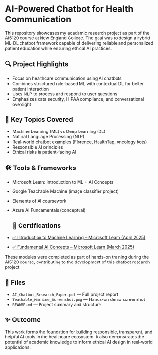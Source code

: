 # AI-Powered Chatbot for Health Communication

This repository showcases my academic research project as part of the AI5120 course at New England College. The goal was to design a hybrid ML-DL chatbot framework capable of delivering reliable and personalized patient education while ensuring ethical AI practices.

## 🔍 Project Highlights
- Focus on healthcare communication using AI chatbots
- Combines structured rule-based ML with contextual DL for better patient interaction
- Uses NLP to process and respond to user questions
- Emphasizes data security, HIPAA compliance, and conversational oversight

## 🧠 Key Topics Covered
- Machine Learning (ML) vs Deep Learning (DL)
- Natural Language Processing (NLP)
- Real-world chatbot examples (Florence, HealthTap, oncology bots)
- Responsible AI principles
- Ethical risks in patient-facing AI

## 🛠 Tools & Frameworks
- Microsoft Learn: Introduction to ML + AI Concepts
- Google Teachable Machine (image classifier project)
- Elements of AI coursework
- Azure AI Fundamentals (conceptual)
  ## 📜 Certifications

- [✅ Introduction to Machine Learning – Microsoft Learn (April 2025)](https://learn.microsoft.com/en-us/users/cheekatitejaswi-8382/achievements/w2xclxdn?tab=tab-modules)
- [✅ Fundamental AI Concepts – Microsoft Learn (March 2025)](https://learn.microsoft.com/en-us/users/cheekatitejaswi-8382/achievements/yeafbeqr)

These modules were completed as part of hands-on training during the AI5120 course, contributing to the development of this chatbot research project.


## 📄 Files
- `AI_Chatbot_Research_Paper.pdf` — Full project report
- `Teachable_Machine_Screenshot.png` — Hands-on demo screenshot
- `README.md` — Project summary and structure

## ✨ Outcome
This work forms the foundation for building responsible, transparent, and helpful AI tools in the healthcare ecosystem. It also demonstrates the potential of academic knowledge to inform ethical AI design in real-world applications.
